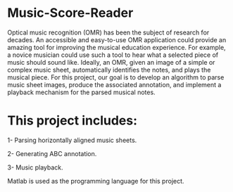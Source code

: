 # Music-Score-Reader
Optical music recognition (OMR) has been the subject of research for decades. An accessible 
and easy-to-use OMR application could provide an amazing tool for improving the musical 
education experience. For example, a novice musician could use such a tool to hear what a 
selected piece of music should sound like.
Ideally, an OMR, given an image of a simple or complex music sheet, automatically identifies 
the notes, and plays the musical piece. For this project, our goal is to develop an algorithm to 
parse music sheet images, produce the associated annotation, and implement a playback 
mechanism for the parsed musical notes.

# This project includes:
1- Parsing horizontally aligned music sheets.

2- Generating ABC annotation.

3- Music playback.

Matlab is used as the programming language for this project.
